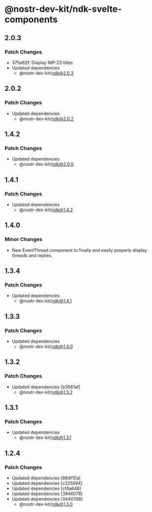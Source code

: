# @nostr-dev-kit/ndk-svelte-components

## 2.0.3

### Patch Changes

-   375e62f: Display NIP-23 titles
-   Updated dependencies
    -   @nostr-dev-kit/ndk@2.0.3

## 2.0.2

### Patch Changes

-   Updated dependencies
    -   @nostr-dev-kit/ndk@2.0.2

## 1.4.2

### Patch Changes

-   Updated dependencies
    -   @nostr-dev-kit/ndk@2.0.0

## 1.4.1

### Patch Changes

-   Updated dependencies
    -   @nostr-dev-kit/ndk@1.4.2

## 1.4.0

### Minor Changes

-   New EventThread component to finally and easily properly display threads and replies.

## 1.3.4

### Patch Changes

-   Updated dependencies
    -   @nostr-dev-kit/ndk@1.4.1

## 1.3.3

### Patch Changes

-   Updated dependencies
    -   @nostr-dev-kit/ndk@1.4.0

## 1.3.2

### Patch Changes

-   Updated dependencies [b3561af]
    -   @nostr-dev-kit/ndk@1.3.2

## 1.3.1

### Patch Changes

-   Updated dependencies
    -   @nostr-dev-kit/ndk@1.3.1

## 1.2.4

### Patch Changes

-   Updated dependencies [88df10a]
-   Updated dependencies [c225094]
-   Updated dependencies [cf4a648]
-   Updated dependencies [3946078]
-   Updated dependencies [3440768]
    -   @nostr-dev-kit/ndk@1.3.0
